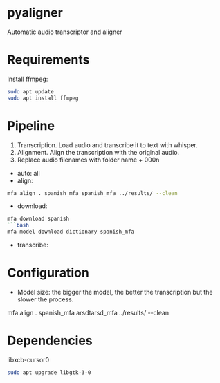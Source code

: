 # pyaligner
Automatic audio transcriptor and aligner


# Requirements

Install ffmpeg:
```bash
sudo apt update
sudo apt install ffmpeg
```

# Pipeline

1. Transcription. Load audio and transcribe it to text with whisper.
2. Alignment. Align the transcription with the original audio.
3. Replace audio filenames with folder name + 000n

- auto: all
- align:
```bash
mfa align . spanish_mfa spanish_mfa ../results/ --clean
```
- download:
```bash
mfa download spanish
```bash
mfa model download dictionary spanish_mfa
```
- transcribe:



# Configuration

- Model size: the bigger the model, the better the transcription but the slower the process.

mfa align . spanish_mfa arsdtarsd_mfa ../results/ --clean


# Dependencies

libxcb-cursor0

```bash
sudo apt upgrade libgtk-3-0
```
